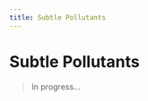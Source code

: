 ```yaml
---
title: Subtle Pollutants
---
```


<h1 class="text-4xl font-semibold">Subtle Pollutants</h1>

> In progress...
